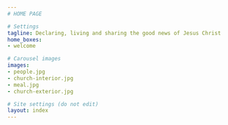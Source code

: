 ```yaml
---
# HOME PAGE

# Settings
tagline: Declaring, living and sharing the good news of Jesus Christ
home_boxes:
- welcome

# Carousel images
images:
- people.jpg
- church-interior.jpg
- meal.jpg
- church-exterior.jpg

# Site settings (do not edit)
layout: index
---
```

